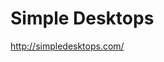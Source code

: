 <!--
id: 587718399
link: http://kevinisom.info/post/587718399/simple-desktops
slug: simple-desktops
date: Tue May 11 2010 09:28:19 GMT+1200 (NZST)
raw: {"blog_name":"kevinisom","id":587718399,"post_url":"http://kevinisom.info/post/587718399/simple-desktops","slug":"simple-desktops","type":"link","date":"2010-05-10 21:28:19 GMT","timestamp":1273526899,"state":"published","format":"html","reblog_key":"OwTvttg5","tags":[],"short_url":"http://tmblr.co/Zw68YyZ1zx-","highlighted":[],"feed_item":"http://simpledesktops.com/","from_feed_id":"650234","note_count":0,"title":"Simple Desktops","url":"http://simpledesktops.com/","description":""}
publish: 2010-05-011
tags: 
title: Simple Desktops
-->


Simple Desktops
===============

<http://simpledesktops.com/>

